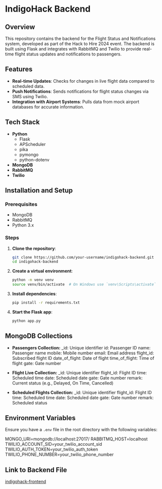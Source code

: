 # IndigoHack Backend

## Overview

This repository contains the backend for the Flight Status and Notifications system, developed as part of the Hack to Hire 2024 event. The backend is built using Flask and integrates with RabbitMQ and Twilio to provide real-time flight status updates and notifications to passengers.

## Features

- **Real-time Updates**: Checks for changes in live flight data compared to scheduled data.
- **Push Notifications**: Sends notifications for flight status changes via SMS using Twilio.
- **Integration with Airport Systems**: Pulls data from mock airport databases for accurate information.

## Tech Stack

- **Python**
  - Flask
  - APScheduler
  - pika
  - pymongo
  - python-dotenv
- **MongoDB**
- **RabbitMQ**
- **Twilio**

## Installation and Setup

### Prerequisites

- MongoDB
- RabbitMQ
- Python 3.x

### Steps

1. **Clone the repository**:
    ```bash
    git clone https://github.com/your-username/indigohack-backend.git
    cd indigohack-backend
    ```

2. **Create a virtual environment**:
    ```bash
    python -m venv venv
    source venv/bin/activate  # On Windows use `venv\Scripts\activate`
    ```

3. **Install dependencies**:
    ```bash
    pip install -r requirements.txt
    ```

4. **Start the Flask app**:
    ```bash
    python app.py
    ```

## MongoDB Collections


- **Passengers Collection:**
_id: Unique identifier
id: Passenger ID
name: Passenger name
mobile: Mobile number
email: Email address
flight_id: Subscribed flight ID
date_of_flight: Date of flight
time_of_flight: Time of flight
gate: Gate number


- **Flight Live Collection:**
_id: Unique identifier
flight_id: Flight ID
time: Scheduled time
date: Scheduled date
gate: Gate number
remark: Current status (e.g., Delayed, On Time, Cancelled)


- **Scheduled Flights Collection:**
_id: Unique identifier
flight_id: Flight ID
time: Scheduled time
date: Scheduled date
gate: Gate number
remark: Scheduled status


## Environment Variables

Ensure you have a `.env` file in the root directory with the following variables:

MONGO_URI=mongodb://localhost:27017/
RABBITMQ_HOST=localhost
TWILIO_ACCOUNT_SID=your_twilio_account_sid
TWILIO_AUTH_TOKEN=your_twilio_auth_token
TWILIO_PHONE_NUMBER=your_twilio_phone_number

## Link to Backend File 
[indigohack-frontend](https://github.com/iamnandini/indigohack-frontend)
